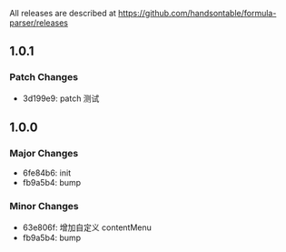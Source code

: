 All releases are described at https://github.com/handsontable/formula-parser/releases

## 1.0.1

### Patch Changes

- 3d199e9: patch 测试

## 1.0.0

### Major Changes

- 6fe84b6: init
- fb9a5b4: bump

### Minor Changes

- 63e806f: 增加自定义 contentMenu
- fb9a5b4: bump
